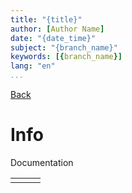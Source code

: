 ```yaml
---
title: "{title}"
author: [Author Name]
date: "{date_time}"
subject: "{branch_name}"
keywords: [{branch_name}]
lang: "en"
...
```


[Back](../index.md)

# Info

Documentation

|   |   |   |
|---|---|---|
|   |   |   |
